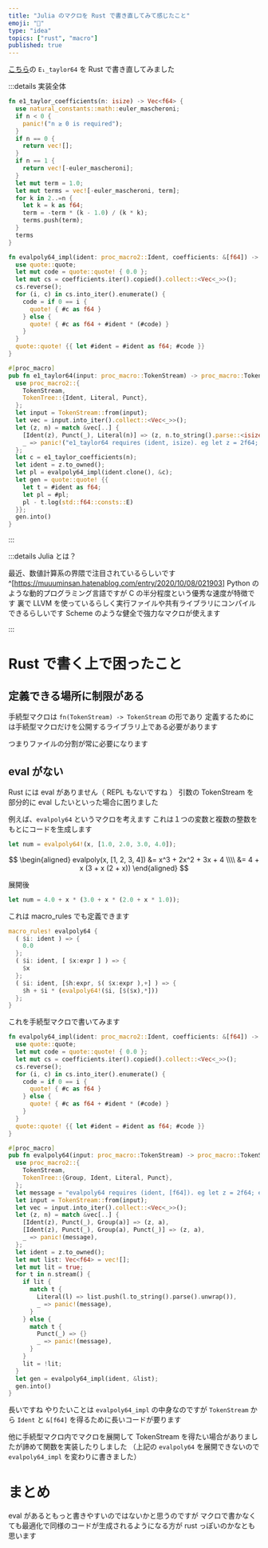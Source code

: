 ```yaml
---
title: "Julia のマクロを Rust で書き直してみて感じたこと"
emoji: "🤔"
type: "idea"
topics: ["rust", "macro"]
published: true
---
```


[こちら](https://nbviewer.jupyter.org/gist/genkuroki/460eb0e6122c04094a4b8b69c1c2bd79#MIT%E3%81%A7%E3%81%AE%E8%AC%9B%E7%BE%A9%E3%81%AE%E5%AE%BF%E9%A1%8C%E3%81%AE%E8%A7%A3%E7%AD%94%E3%81%AE%E3%82%B3%E3%83%BC%E3%83%89)の `E₁_taylor64` を Rust で書き直してみました

:::details 実装全体

```rust
fn e1_taylor_coefficients(n: isize) -> Vec<f64> {
  use natural_constants::math::euler_mascheroni;
  if n < 0 {
    panic!("n ≥ 0 is required");
  }
  if n == 0 {
    return vec![];
  }
  if n == 1 {
    return vec![-euler_mascheroni];
  }
  let mut term = 1.0;
  let mut terms = vec![-euler_mascheroni, term];
  for k in 2..=n {
    let k = k as f64;
    term = -term * (k - 1.0) / (k * k);
    terms.push(term);
  }
  terms
}

fn evalpoly64_impl(ident: proc_macro2::Ident, coefficients: &[f64]) -> proc_macro2::TokenStream {
  use quote::quote;
  let mut code = quote::quote! { 0.0 };
  let mut cs = coefficients.iter().copied().collect::<Vec<_>>();
  cs.reverse();
  for (i, c) in cs.into_iter().enumerate() {
    code = if 0 == i {
      quote! { #c as f64 }
    } else {
      quote! { #c as f64 + #ident * (#code) }
    }
  }
  quote::quote! {{ let #ident = #ident as f64; #code }}
}

#[proc_macro]
pub fn e1_taylor64(input: proc_macro::TokenStream) -> proc_macro::TokenStream {
  use proc_macro2::{
    TokenStream,
    TokenTree::{Ident, Literal, Punct},
  };
  let input = TokenStream::from(input);
  let vec = input.into_iter().collect::<Vec<_>>();
  let (z, n) = match &vec[..] {
    [Ident(z), Punct(_), Literal(n)] => (z, n.to_string().parse::<isize>().unwrap()),
    _ => panic!("e1_taylor64 requires (ident, isize). eg let z = 2f64; e1_taylor64!(z, 12)"),
  };
  let c = e1_taylor_coefficients(n);
  let ident = z.to_owned();
  let pl = evalpoly64_impl(ident.clone(), &c);
  let gen = quote::quote! {{
    let t = #ident as f64;
    let pl = #pl;
    pl - t.log(std::f64::consts::E)
  }};
  gen.into()
}
```

:::

:::details Julia とは？

最近、数値計算系の界隈で注目されているらしいです ^[https://muuuminsan.hatenablog.com/entry/2020/10/08/021903]
Python のような動的プログラミング言語ですが C の半分程度という優秀な速度が特徴です
裏で LLVM を使っているらしく実行ファイルや共有ライブラリにコンパイルできるらしいです
Scheme のような健全で強力なマクロが使えます

:::

# Rust で書く上で困ったこと

## 定義できる場所に制限がある

手続型マクロは `fn(TokenStream) -> TokenStream` の形であり
定義するためには手続型マクロだけを公開するライブラリ上である必要があります

つまりファイルの分割が常に必要になります

## eval がない

Rust には eval がありません（ REPL もないですね ）
引数の TokenStream を部分的に eval したいといった場合に困りました

例えば、`evalpoly64` というマクロを考えます
これは１つの変数と複数の整数をもとにコードを生成します

```rust
let num = evalpoly64!(x, [1.0, 2.0, 3.0, 4.0]);
```

$$
 \begin{aligned}
 evalpoly(x, [1, 2, 3, 4]) &= x^3 + 2x^2 + 3x + 4 \\\\ 
 &= 4 + x (3 + x (2 + x))
 \end{aligned}
$$

展開後

```rust
let num = 4.0 + x * (3.0 + x * (2.0 + x * 1.0));
```

これは macro_rules でも定義できます

```rust
macro_rules! evalpoly64 {
  ( $i: ident ) => {
    0.0
  };
  ( $i: ident, [ $x:expr ] ) => {
    $x
  };
  ( $i: ident, [$h:expr, $( $x:expr ),+] ) => {
    $h + $i * (evalpoly64!($i, [$($x),*]))
  };
}
```

これを手続型マクロで書いてみます

```rust
fn evalpoly64_impl(ident: proc_macro2::Ident, coefficients: &[f64]) -> proc_macro2::TokenStream {
  use quote::quote;
  let mut code = quote::quote! { 0.0 };
  let mut cs = coefficients.iter().copied().collect::<Vec<_>>();
  cs.reverse();
  for (i, c) in cs.into_iter().enumerate() {
    code = if 0 == i {
      quote! { #c as f64 }
    } else {
      quote! { #c as f64 + #ident * (#code) }
    }
  }
  quote::quote! {{ let #ident = #ident as f64; #code }}
}

#[proc_macro]
pub fn evalpoly64(input: proc_macro::TokenStream) -> proc_macro::TokenStream {
  use proc_macro2::{
    TokenStream,
    TokenTree::{Group, Ident, Literal, Punct},
  };
  let message = "evalpoly64 requires (ident, [f64]). eg let z = 2f64; evalpoly64!(z, [1, 2, 3])";
  let input = TokenStream::from(input);
  let vec = input.into_iter().collect::<Vec<_>>();
  let (z, n) = match &vec[..] {
    [Ident(z), Punct(_), Group(a)] => (z, a),
    [Ident(z), Punct(_), Group(a), Punct(_)] => (z, a),
    _ => panic!(message),
  };
  let ident = z.to_owned();
  let mut list: Vec<f64> = vec![];
  let mut lit = true;
  for t in n.stream() {
    if lit {
      match t {
        Literal(l) => list.push(l.to_string().parse().unwrap()),
        _ => panic!(message),
      }
    } else {
      match t {
        Punct(_) => {}
        _ => panic!(message),
      }
    }
    lit = !lit;
  }
  let gen = evalpoly64_impl(ident, &list);
  gen.into()
}
```

長いですね
やりたいことは `evalpoly64_impl` の中身なのですが
`TokenStream` から `Ident` と `&[f64]` を得るために長いコードが要ります

他に手続型マクロ内でマクロを展開して TokenStream を得たい場合がありましたが諦めて関数を実装したりしました
（上記の `evalpoly64` を展開できないので `evalpoly64_impl` を変わりに書きました）

# まとめ

eval があるともっと書きやすいのではないかと思うのですが
マクロで書かなくても最適化で同様のコードが生成されるようになる方が rust っぽいのかなとも思います
